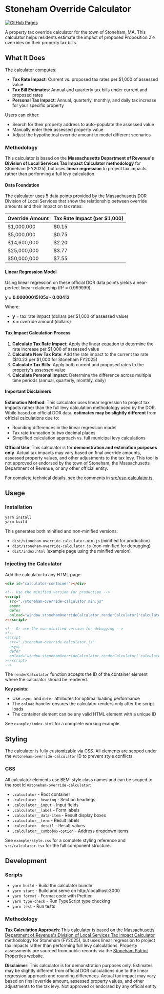 # Stoneham Override Calculator

[![GitHub Pages](https://img.shields.io/badge/GitHub%20Pages-Live%20Demo-blue)](https://robocafaz.github.io/stoneham-override-calculator/)

A property tax override calculator for the town of Stoneham, MA. This calculator helps residents estimate the impact of proposed Proposition 2½ overrides on their property tax bills.

## What It Does

The calculator computes:

- **Tax Rate Impact**: Current vs. proposed tax rates per $1,000 of assessed value
- **Tax Bill Estimates**: Annual and quarterly tax bills under current and proposed rates
- **Personal Tax Impact**: Annual, quarterly, monthly, and daily tax increase for your specific property

Users can either:

- Search for their property address to auto-populate the assessed value
- Manually enter their assessed property value
- Adjust the hypothetical override amount to model different scenarios

### Methodology

This calculator is based on the **Massachusetts Department of Revenue's Division of Local Services Tax Impact Calculator methodology** for Stoneham (FY2025), but uses **linear regression** to project tax impacts rather than performing a full levy calculation.

#### Data Foundation

The calculator uses 5 data points provided by the Massachusetts DOR Division of Local Services that show the relationship between override amounts and their impact on tax rates:

| Override Amount | Tax Rate Impact (per $1,000) |
| --------------- | ---------------------------- |
| $1,000,000      | $0.15                        |
| $5,000,000      | $0.75                        |
| $14,600,000     | $2.20                        |
| $25,000,000     | $3.77                        |
| $50,000,000     | $7.55                        |

#### Linear Regression Model

Using linear regression on these official DOR data points yields a near-perfect linear relationship (R² = 0.999999):

**y = 0.00000015105x - 0.00412**

Where:

- **y** = tax rate impact (dollars per $1,000 of assessed value)
- **x** = override amount (dollars)

#### Tax Impact Calculation Process

1. **Calculate Tax Rate Impact**: Apply the linear equation to determine the rate increase per $1,000 of assessed value
2. **Calculate New Tax Rate**: Add the rate impact to the current tax rate ($10.23 per $1,000 for Stoneham FY2025)
3. **Calculate Tax Bills**: Apply both current and proposed rates to the property's assessed value
4. **Calculate Personal Impact**: Determine the difference across multiple time periods (annual, quarterly, monthly, daily)

#### Important Disclaimers

**Estimation Method**: This calculator uses linear regression to project tax impacts rather than the full levy calculation methodology used by the DOR. While based on official DOR data, **estimates may be slightly different** from official calculations due to:

- Rounding differences in the linear regression model
- Tax rate truncation to two decimal places
- Simplified calculation approach vs. full municipal levy calculations

**Official Use**: This calculator is for **demonstration and estimation purposes only**. Actual tax impacts may vary based on final override amounts, assessed property values, and other adjustments to the tax levy. This tool is not approved or endorsed by the town of Stoneham, the Massachusetts Department of Revenue, or any other official entity.

For complete technical details, see the comments in [src/use-calculator.ts](./src/use-calculator.ts).

## Usage

### Installation

```bash
yarn install
yarn build
```

This generates both minified and non-minified versions:

- `dist/stoneham-override-calculator.min.js` (minified for production)
- `dist/stoneham-override-calculator.js` (non-minified for debugging)
- `dist/index.html` (example page using the minified version)

### Injecting the Calculator

Add the calculator to any HTML page:

```html
<div id="calculator-container"></div>

<!-- Use the minified version for production -->
<script
  src="./stoneham-override-calculator.min.js"
  async
  defer
  onload="window.stonehamOverrideCalculator.renderCalculator('calculator-container')"
></script>

<!-- Or use the non-minified version for debugging -->
<!-- 
<script
  src="./stoneham-override-calculator.js"
  async
  defer
  onload="window.stonehamOverrideCalculator.renderCalculator('calculator-container')"
></script>
-->
```

The `renderCalculator` function accepts the ID of the container element where the calculator should be rendered.

**Key points:**

- Use `async` and `defer` attributes for optimal loading performance
- The `onload` handler ensures the calculator renders only after the script loads
- The container element can be any valid HTML element with a unique ID

See `example/index.html` for a complete working example.

## Styling

The calculator is fully customizable via CSS. All elements are scoped under the `#stoneham-override-calculator` ID to prevent style conflicts.

### CSS

All calculator elements use BEM-style class names and can be scoped to the root id `#stoneham-override-calculator`:

- `.calculator` - Root container
- `.calculator__heading` - Section headings
- `.calculator__input` - Input fields
- `.calculator__label` - Form labels
- `.calculator__data-item` - Result display boxes
- `.calculator__term` - Result labels
- `.calculator__detail` - Result values
- `.calculator__combobox-option` - Address dropdown items

See `example/style.css` for a complete styling reference and `src/calculator.tsx` for the full component structure.

## Development

### Scripts

- `yarn build` - Build the calculator bundle
- `yarn start` - Build and serve on http://localhost:3000
- `yarn format` - Format code with Prettier
- `yarn type-check` - Run TypeScript type checking
- `yarn test` - Run tests

### Methodology

**Tax Calculation Approach**: This calculator is based on the [Massachusetts Department of Revenue's Division of Local Services Tax Impact Calculator](https://dlsgateway.dor.state.ma.us/reports/rdPage.aspx?rdReport=Analysis.TaxImpactCalc) methodology for Stoneham (FY2025), but uses linear regression to project tax impacts rather than performing full levy calculations. Property assessments are sourced from public records via the [Stoneham Patriot Properties website](https://stoneham.patriotproperties.com/default.asp).

**Disclaimer**: This calculator is for demonstration purposes only. Estimates may be slightly different from official DOR calculations due to the linear regression approach and rounding differences. Actual tax impact may vary based on final override amount, assessed property values, and other adjustments to the tax levy. Not approved or endorsed by any official entity.
